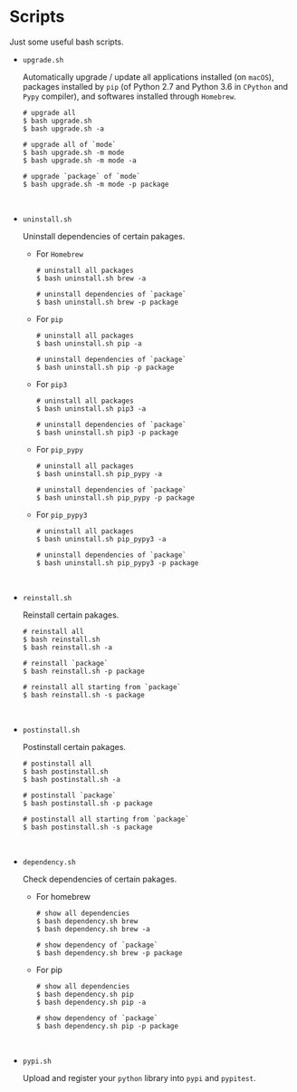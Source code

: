 # Scripts

Just some useful bash scripts.



* `upgrade.sh`

  Automatically upgrade / update all applications installed (on `macOS`), packages installed by `pip` (of Python 2.7 and Python 3.6 in `CPython` and `Pypy` compiler), and softwares installed through `Homebrew`.

  ```Shell
  # upgrade all
  $ bash upgrade.sh
  $ bash upgrade.sh -a

  # upgrade all of `mode`
  $ bash upgrade.sh -m mode
  $ bash upgrade.sh -m mode -a

  # upgrade `package` of `mode`
  $ bash upgrade.sh -m mode -p package
  ```

  ​

* `uninstall.sh`

  Uninstall dependencies of certain pakages.

  - For `Homebrew`

    ```shell
    # uninstall all packages
    $ bash uninstall.sh brew -a

    # uninstall dependencies of `package`
    $ bash uninstall.sh brew -p package
    ```

  - For `pip`

    ```shell
    # uninstall all packages
    $ bash uninstall.sh pip -a

    # uninstall dependencies of `package`
    $ bash uninstall.sh pip -p package
    ```

  - For `pip3`

    ```shell
    # uninstall all packages
    $ bash uninstall.sh pip3 -a

    # uninstall dependencies of `package`
    $ bash uninstall.sh pip3 -p package
    ```

  - For `pip_pypy`

    ```shell
    # uninstall all packages
    $ bash uninstall.sh pip_pypy -a

    # uninstall dependencies of `package`
    $ bash uninstall.sh pip_pypy -p package
    ```

  - For `pip_pypy3`

    ```shell
    # uninstall all packages
    $ bash uninstall.sh pip_pypy3 -a

    # uninstall dependencies of `package`
    $ bash uninstall.sh pip_pypy3 -p package
    ```

    ​

* `reinstall.sh`

  Reinstall certain pakages.

  ```shell
  # reinstall all
  $ bash reinstall.sh
  $ bash reinstall.sh -a

  # reinstall `package`
  $ bash reinstall.sh -p package

  # reinstall all starting from `package`
  $ bash reinstall.sh -s package
  ```

  ​

* `postinstall.sh`

  Postinstall certain pakages.

  ```shell
  # postinstall all
  $ bash postinstall.sh
  $ bash postinstall.sh -a

  # postinstall `package`
  $ bash postinstall.sh -p package

  # postinstall all starting from `package`
  $ bash postinstall.sh -s package
  ```

  ​


* `dependency.sh`

  Check dependencies of certain pakages.

  - For homebrew

    ```shell
    # show all dependencies
    $ bash dependency.sh brew
    $ bash dependency.sh brew -a

    # show dependency of `package`
    $ bash dependency.sh brew -p package
    ```

  - For pip

    ```Shell
    # show all dependencies
    $ bash dependency.sh pip                  
    $ bash dependency.sh pip -a 

    # show dependency of `package`
    $ bash dependency.sh pip -p package
    ```

    ​

* `pypi.sh`

  Upload and register your `python` library into `pypi` and `pypitest`.